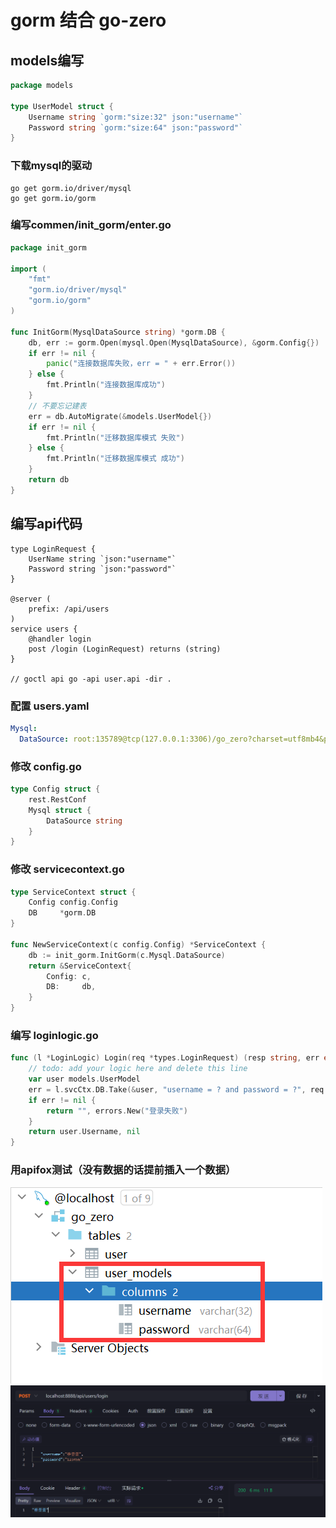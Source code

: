 
# gorm 结合 go-zero

## models编写
```go
package models

type UserModel struct {
	Username string `gorm:"size:32" json:"username"`
	Password string `gorm:"size:64" json:"password"`
}
```
### 下载mysql的驱动
```shell
go get gorm.io/driver/mysql
go get gorm.io/gorm
```
### 编写commen/init_gorm/enter.go
```go
package init_gorm

import (
	"fmt"
	"gorm.io/driver/mysql"
	"gorm.io/gorm"
)

func InitGorm(MysqlDataSource string) *gorm.DB {
	db, err := gorm.Open(mysql.Open(MysqlDataSource), &gorm.Config{})
	if err != nil {
		panic("连接数据库失败，err = " + err.Error())
	} else {
		fmt.Println("连接数据库成功")
	}
	// 不要忘记建表
	err = db.AutoMigrate(&models.UserModel{})
	if err != nil {
		fmt.Println("迁移数据库模式 失败")
	} else {
		fmt.Println("迁移数据库模式 成功")
	}
	return db
}
```
## 编写api代码
```api
type LoginRequest {
	UserName string `json:"username"`
	Password string `json:"password"`
}

@server (
	prefix: /api/users
)
service users {
	@handler login
	post /login (LoginRequest) returns (string)
}

// goctl api go -api user.api -dir .
```
### 配置 users.yaml
```yaml
Mysql:
  DataSource: root:135789@tcp(127.0.0.1:3306)/go_zero?charset=utf8mb4&parseTime=True&loc=Local
```
### 修改 config.go
```go
type Config struct {
	rest.RestConf
	Mysql struct {
		DataSource string
	}
}
```
### 修改 servicecontext.go
```go
type ServiceContext struct {
	Config config.Config
	DB     *gorm.DB
}

func NewServiceContext(c config.Config) *ServiceContext {
	db := init_gorm.InitGorm(c.Mysql.DataSource)
	return &ServiceContext{
		Config: c,
		DB:     db,
	}
}
```
### 编写 loginlogic.go 
```go
func (l *LoginLogic) Login(req *types.LoginRequest) (resp string, err error) {
	// todo: add your logic here and delete this line
	var user models.UserModel
	err = l.svcCtx.DB.Take(&user, "username = ? and password = ?", req.UserName, req.Password).Error
	if err != nil {
		return "", errors.New("登录失败")
	}
	return user.Username, nil
}
```
### 用apifox测试（没有数据的话提前插入一个数据）
![](./img/image2.png)
![](./img/image1.png)


